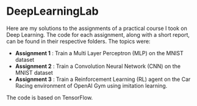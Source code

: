 # DeepLearningLab

Here are my solutions to the assignments of a practical course I took on Deep Learning. The code for each assignment, along with a short report, can be found in their respective folders. The topics were:

* **Assignment 1** : Train a Multi Layer Perceptron (MLP) on the MNIST dataset
* **Assignment 2** : Train a Convolution Neural Network (CNN) on the MNIST dataset
* **Assignment 3** : Train a Reinforcement Learning (RL) agent on the Car Racing environment of OpenAI Gym using imitation learning.

The code is based on TensorFlow.
